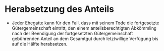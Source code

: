 # Herabsetzung des Anteils

- Jeder Ehegatte kann für den Fall, dass mit seinem Tode die fortgesetzte Gütergemeinschaft eintritt, den einem anteilsberechtigten Abkömmling nach der Beendigung der fortgesetzten Gütergemeinschaft gebührenden Anteil an dem Gesamtgut durch letztwillige Verfügung bis auf die Hälfte herabsetzen.

